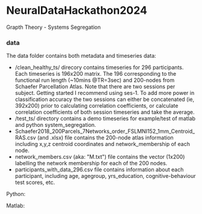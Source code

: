 # NeuralDataHackathon2024


Grapth Theory - Systems Segregation


### data

The data folder contains both metadata and timeseries data:
 - /clean_healthy_ts/ direcory contains timeseries for 296 participants. Each timeseries is 196x200 matrix. The 196 corresponding to the functional run length (~10mins @TR=3sec) and 200-nodes from Schaefer Parcellation Atlas.
   Note that there are two sessions per subject. Getting started I recommend using ses-1. To add more power in classification accuracy the two sessions can either be concatenated (ie, 392x200) prior to calculating correlation coefficients, or calculate correlation coefficients of both session timeseries and take the average.
- /test_ts/ directory contains a demo timeseries for example/test of matlab and python system_segregation.
- Schaefer2018_200Parcels_7Networks_order_FSLMNI152_1mm_Centroid_RAS.csv (and .xlsx) file contains the 200-node atlas information including x,y,z centroid coordinates and network_membership of each node. 
- network_members.csv (aka: "M.txt") file contains the vector (1x200) labelling the network membership for each of the 200 nodes.
- participants_with_data_296.csv file contains information about each participant, including age, agegroup, yrs_education, cognitive-behaviour test scores, etc.



Python:

Matlab:

